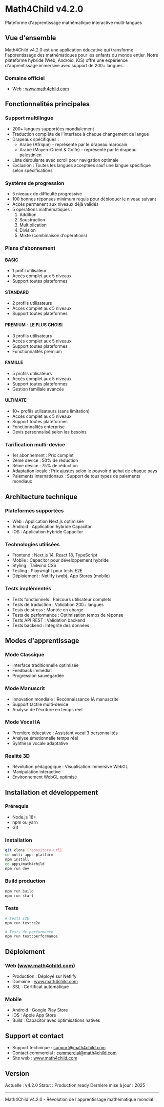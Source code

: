 # Math4Child v4.2.0

Plateforme d'apprentissage mathématique interactive multi-langues

## Vue d'ensemble

Math4Child v4.2.0 est une application éducative qui transforme l'apprentissage des mathématiques pour les enfants du monde entier. Notre plateforme hybride (Web, Android, iOS) offre une expérience d'apprentissage immersive avec support de 200+ langues.

### Domaine officiel
- Web : www.math4child.com

## Fonctionnalités principales

### Support multilingue
- 200+ langues supportées mondialement
- Traduction complète de l'interface à chaque changement de langue
- Drapeaux spécifiques :
  - Arabe (Afrique) - représenté par le drapeau marocain
  - Arabe (Moyen-Orient & Golfe) - représenté par le drapeau palestinien
- Liste déroulante avec scroll pour navigation optimale
- Exclusion : Toutes les langues acceptées sauf une langue spécifique selon spécifications

### Système de progression
- 5 niveaux de difficulté progressive
- 100 bonnes réponses minimum requis pour débloquer le niveau suivant
- Accès permanent aux niveaux déjà validés
- 5 opérations mathématiques :
  1. Addition
  2. Soustraction
  3. Multiplication
  4. Division
  5. Mixte (combinaison d'opérations)

### Plans d'abonnement

#### BASIC
- 1 profil utilisateur
- Accès complet aux 5 niveaux
- Support toutes plateformes

#### STANDARD
- 2 profils utilisateurs
- Accès complet aux 5 niveaux
- Support toutes plateformes

#### PREMIUM - LE PLUS CHOISI
- 3 profils utilisateurs
- Accès complet aux 5 niveaux
- Support toutes plateformes
- Fonctionnalités premium

#### FAMILLE
- 5 profils utilisateurs
- Accès complet aux 5 niveaux
- Support toutes plateformes
- Gestion familiale avancée

#### ULTIMATE
- 10+ profils utilisateurs (sans limitation)
- Accès complet aux 5 niveaux
- Support toutes plateformes
- Fonctionnalités enterprise
- Devis personnalisé selon les besoins

### Tarification multi-device
- 1er abonnement : Prix complet
- 2ème device : 50% de réduction
- 3ème device : 75% de réduction
- Adaptation locale : Prix ajustés selon le pouvoir d'achat de chaque pays
- Paiements internationaux : Support de tous types de paiements mondiaux

## Architecture technique

### Plateformes supportées
- Web : Application Next.js optimisée
- Android : Application hybride Capacitor
- iOS : Application hybride Capacitor

### Technologies utilisées
- Frontend : Next.js 14, React 18, TypeScript
- Mobile : Capacitor pour développement hybride
- Styling : Tailwind CSS
- Testing : Playwright pour tests E2E
- Déploiement : Netlify (web), App Stores (mobile)

### Tests implémentés
- Tests fonctionnels : Parcours utilisateur complets
- Tests de traduction : Validation 200+ langues
- Tests de stress : Montée en charge
- Tests de performance : Optimisation temps de réponse
- Tests API REST : Validation backend
- Tests backend : Intégrité des données

## Modes d'apprentissage

### Mode Classique
- Interface traditionnelle optimisée
- Feedback immédiat
- Progression sauvegardée

### Mode Manuscrit
- Innovation mondiale : Reconnaissance IA manuscrite
- Support tactile multi-device
- Analyse de l'écriture en temps réel

### Mode Vocal IA
- Première éducative : Assistant vocal 3 personnalités
- Analyse émotionnelle temps réel
- Synthèse vocale adaptative

### Réalité 3D
- Révolution pédagogique : Visualisation immersive WebGL
- Manipulation interactive
- Environnement WebGL optimisé

## Installation et développement

### Prérequis
- Node.js 18+
- npm ou yarn
- Git

### Installation
```bash
git clone [repository-url]
cd multi-apps-platform
npm install
cd apps/math4child
npm run dev
```

### Build production
```bash
npm run build
npm run start
```

### Tests
```bash
# Tests E2E
npm run test:e2e

# Tests de performance
npm run test:performance
```

## Déploiement

### Web (www.math4child.com)
- Production : Déployé sur Netlify
- Domaine : www.math4child.com
- SSL : Certificat automatique

### Mobile
- Android : Google Play Store
- iOS : Apple App Store
- Build : Capacitor avec optimisations natives

## Support et contact

- Support technique : support@math4child.com
- Contact commercial : commercial@math4child.com
- Site web : www.math4child.com

## Version

Actuelle : v4.2.0
Statut : Production ready
Dernière mise à jour : 2025

---

Math4Child v4.2.0 - Révolution de l'apprentissage mathématique mondial

